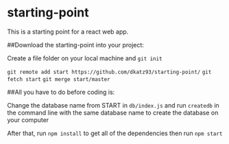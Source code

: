 # starting-point

This is a starting point for a react web app.

##Download the starting-point into your project:

Create a file folder on your local machine and ```git init ```

```git remote add start https://github.com/dkatz93/starting-point/```
```git fetch start```
```git merge start/master```

##All you have to do before coding is:

Change the database name from START in ```db/index.js``` and run ```createdb``` in the command line with the same database name to create the database on your computer

After that, run ```npm install``` to get all of the dependencies then run ```npm start```

